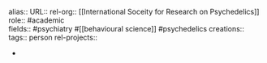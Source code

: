 alias::
URL::
rel-org:: [[International Soceity for Research on Psychedelics]] 
role:: #academic  
fields:: #psychiatry #[[behavioural science]] #psychedelics 
creations:: 
tags:: person
rel-projects::

-